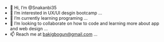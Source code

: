 - 👋 Hi, I’m @Snakanbi35
- 👀 I’m interested in UX/UI desgin bootcamp ...
- 🌱 I’m currently learning programing ...
- 💞️ I’m looking to collaborate on how to code and learning more about app and web design ...
- 📫 Reach me at bakigbogun@gmail.com ...

<!---
Snakanbi35/Snakanbi35 is a ✨ special ✨ repository because its `README.md` (this file) appears on your GitHub profile.
You can click the Preview link to take a look at your changes.
--->
